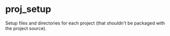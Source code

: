 # proj_setup

Setup files and directories for each project (that shouldn't be packaged with the project source).
